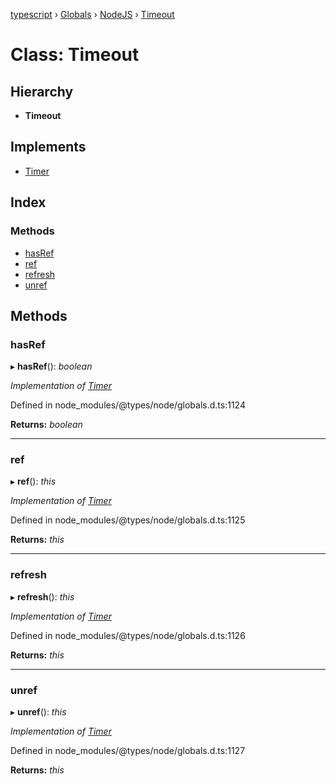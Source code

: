 [typescript](../README.md) › [Globals](../globals.md) › [NodeJS](../modules/nodejs.md) › [Timeout](nodejs.timeout.md)

# Class: Timeout

## Hierarchy

* **Timeout**

## Implements

* [Timer](../interfaces/nodejs.timer.md)

## Index

### Methods

* [hasRef](nodejs.timeout.md#hasref)
* [ref](nodejs.timeout.md#ref)
* [refresh](nodejs.timeout.md#refresh)
* [unref](nodejs.timeout.md#unref)

## Methods

###  hasRef

▸ **hasRef**(): *boolean*

*Implementation of [Timer](../interfaces/nodejs.timer.md)*

Defined in node_modules/@types/node/globals.d.ts:1124

**Returns:** *boolean*

___

###  ref

▸ **ref**(): *this*

*Implementation of [Timer](../interfaces/nodejs.timer.md)*

Defined in node_modules/@types/node/globals.d.ts:1125

**Returns:** *this*

___

###  refresh

▸ **refresh**(): *this*

*Implementation of [Timer](../interfaces/nodejs.timer.md)*

Defined in node_modules/@types/node/globals.d.ts:1126

**Returns:** *this*

___

###  unref

▸ **unref**(): *this*

*Implementation of [Timer](../interfaces/nodejs.timer.md)*

Defined in node_modules/@types/node/globals.d.ts:1127

**Returns:** *this*
